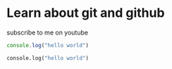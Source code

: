 # Learn about git and github

subscribe to me on youtube

```javascript
console.log("hello world")
```

```python
console.log("hello world")
```